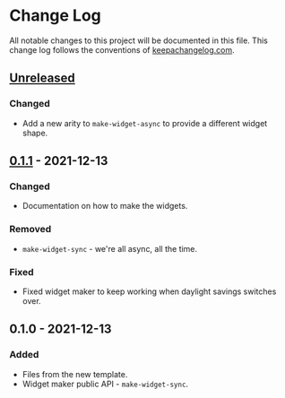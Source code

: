 # Change Log
All notable changes to this project will be documented in this file. This change log follows the conventions of [keepachangelog.com](http://keepachangelog.com/).

## [Unreleased]
### Changed
- Add a new arity to `make-widget-async` to provide a different widget shape.

## [0.1.1] - 2021-12-13
### Changed
- Documentation on how to make the widgets.

### Removed
- `make-widget-sync` - we're all async, all the time.

### Fixed
- Fixed widget maker to keep working when daylight savings switches over.

## 0.1.0 - 2021-12-13
### Added
- Files from the new template.
- Widget maker public API - `make-widget-sync`.

[Unreleased]: https://sourcehost.site/your-name/day-10/compare/0.1.1...HEAD
[0.1.1]: https://sourcehost.site/your-name/day-10/compare/0.1.0...0.1.1
